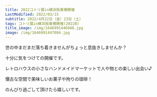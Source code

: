```yaml
---
title: 2022コトリ展in横浜阪東橋開催
LastModified: 2022/03/15
subtitle: 2022/4月22日（金）23日（土）
tags: コトリ展in横浜阪東橋開催(2022B)
title_image: /img/1646991446948.jpg
image: /img/1646991447084.jpg
---
```

世の中まだまだ落ち着きませんがちょっと息抜きしませんか？

十分に気をつけての開催です。

レトロハウスの小さなハンドメイドマーケットで人や物との楽しい出会い♪

懐古な空間で美味しいお菓子や拘りの珈琲！

のんびり過ごして頂けたら嬉しいです。
